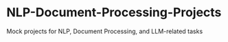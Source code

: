 # NLP-Document-Processing-Projects
Mock projects for NLP, Document Processing, and LLM-related tasks
